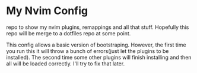 # My Nvim Config

repo to show my nvim plugins, remappings and all that stuff. Hopefully this repo will be merge to a dotfiles repo at some point.

This config allows a basic version of bootstraping. However, the first time you run this it will throw a bunch of errors(just let the plugins to be installed). The second time some other plugins will finish installing and then all will be loaded correctly. I'll try to fix that later.
